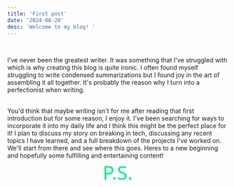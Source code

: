 ```yaml
---
title: 'First post'
date: '2024-08-20'
desc: 'Welcome to my blog! '
---
```


<br/>

I've never been the greatest writer. It was something that I've struggled with which is why creating this blog is quite ironic. I often found myself struggling to write condensed summarizations but I found joy in the art of assembling it all together. It's probably the reason why I turn into a perfectionist when writing. 

<br/>
You'd think that maybe writing isn't for me after reading that first introduction but for some reason, I enjoy it. I've been searching for ways to incorporate it into my daily life and I think this might be the perfect place for it! I plan to discuss my story on breaking in tech, discussing any recent topics I have learned, and a full breakdown of the projects I've worked on.

<br/>
We'll start from there and see where this goes. Heres to a new beginning and hopefully some fulfilling and entertaining content!

<br/>
<span style="font-family: sans; color: #02ec88; font-weight: lighter; font-size: 44px; display: flex; justify-content: center;"> P.S.</span>

